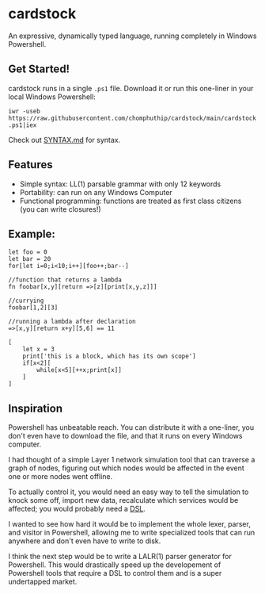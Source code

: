 # cardstock
An expressive, dynamically typed language, running completely in Windows Powershell.

## Get Started!
cardstock runs in a single `.ps1` file. Download it or run this one-liner in your local Windows Powershell:


`iwr -useb https://raw.githubusercontent.com/chomphuthip/cardstock/main/cardstock.ps1|iex`

Check out [SYNTAX.md](./SYNTAX.md) for syntax.

## Features
* Simple syntax: LL(1) parsable grammar with only 12 keywords
* Portability: can run on any Windows Computer
* Functional programming: functions are treated as first class citizens (you can write closures!)

## Example:
```
let foo = 0
let bar = 20
for[let i=0;i<10;i++][foo++;bar--]

//function that returns a lambda
fn foobar[x,y][return =>[z][print[x,y,z]]]

//currying
foobar[1,2][3]

//running a lambda after declaration
=>[x,y][return x+y][5,6] == 11

[
    let x = 3
    print['this is a block, which has its own scope']
    if[x<2][
        while[x<5][++x;print[x]]
    ]
]
```

## Inspiration
Powershell has unbeatable reach. You can distribute it with a one-liner, you don't even have to download the file, and that it runs on every Windows computer. 

I had thought of a simple Layer 1 network simulation tool that can traverse a graph of nodes, figuring out which nodes would be affected in the event one or more nodes went offline. 

To actually control it, you would need an easy way to tell the simulation to knock some off, import new data, recalculate which services would be affected; you would probably need a [DSL](https://en.wikipedia.org/wiki/Domain-specific_language). 

I wanted to see how hard it would be to implement the whole lexer, parser, and visitor in Powershell, allowing me to write specialized tools that can run anywhere and don't even have to write to disk.

I think the next step would be to write a LALR(1) parser generator for Powershell. This would drastically speed up the developement of Powershell tools that require a DSL to control them and is a super undertapped market.
